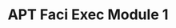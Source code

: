 ---
title: APT Faci Exec Module 1
redirect_to: https://docs.google.com/document/d/1m6gAPfownE3TqbE4uY0PPU3p2Oq2YefT/edit?usp=sharing&ouid=111794192844886262023&rtpof=true&sd=true
redirect_from: 
  - /APTFaciExecModule1
  - /aptfaciexecmodule1
---
